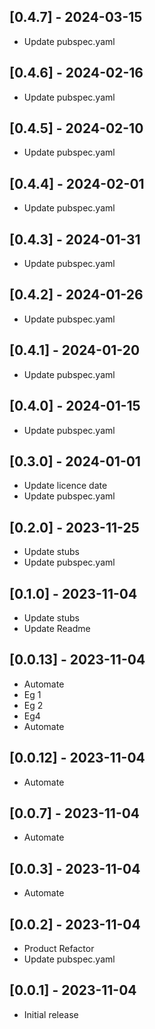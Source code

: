 ## [0.4.7] - 2024-03-15

* Update pubspec.yaml

## [0.4.6] - 2024-02-16

* Update pubspec.yaml

## [0.4.5] - 2024-02-10

* Update pubspec.yaml

## [0.4.4] - 2024-02-01

* Update pubspec.yaml

## [0.4.3] - 2024-01-31

* Update pubspec.yaml

## [0.4.2] - 2024-01-26

* Update pubspec.yaml

## [0.4.1] - 2024-01-20

* Update pubspec.yaml

## [0.4.0] - 2024-01-15

* Update pubspec.yaml

## [0.3.0] - 2024-01-01

* Update licence date
* Update pubspec.yaml

## [0.2.0] - 2023-11-25

* Update stubs
* Update pubspec.yaml

## [0.1.0] - 2023-11-04

* Update stubs
* Update Readme

## [0.0.13] - 2023-11-04

* Automate
* Eg 1
* Eg 2
* Eg4
* Automate
 
## [0.0.12] - 2023-11-04

* Automate

## [0.0.7] - 2023-11-04

* Automate

## [0.0.3] - 2023-11-04

* Automate

## [0.0.2] - 2023-11-04

* Product Refactor
* Update pubspec.yaml

## [0.0.1] - 2023-11-04

* Initial release
